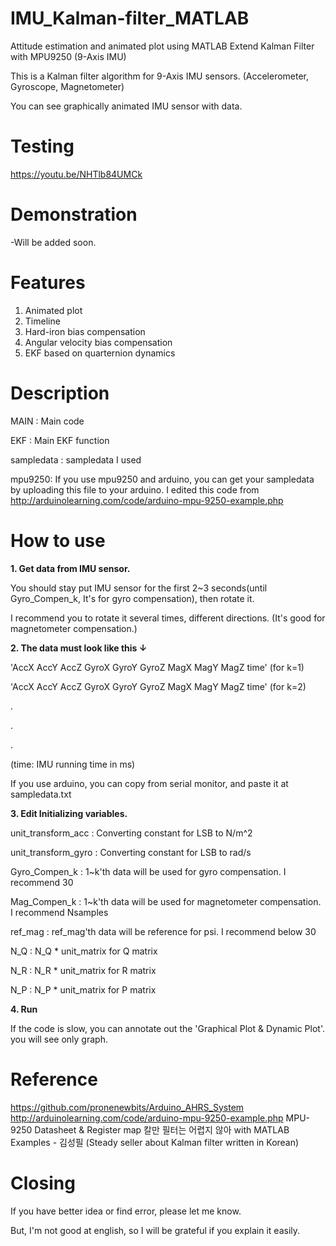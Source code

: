 # IMU_Kalman-filter_MATLAB
Attitude estimation and animated plot using MATLAB Extend Kalman Filter with MPU9250 (9-Axis IMU)

This is a Kalman filter algorithm for 9-Axis IMU sensors. (Accelerometer, Gyroscope, Magnetometer)

You can see graphically animated IMU sensor with data.


# Testing

https://youtu.be/NHTlb84UMCk

# Demonstration

-Will be added soon.


# Features
1. Animated plot
2. Timeline
3. Hard-iron bias compensation
4. Angular velocity bias compensation
5. EKF based on quarternion dynamics

# Description
MAIN : Main code

EKF : Main EKF function

sampledata : sampledata I used

mpu9250: If you use mpu9250 and arduino, you can get your sampledata by uploading this file to your arduino. I edited this code from http://arduinolearning.com/code/arduino-mpu-9250-example.php


# How to use
**1. Get data from IMU sensor.** 

You should stay put IMU sensor for the first 2~3 seconds(until Gyro_Compen_k, It's for gyro compensation), then rotate it. 

I recommend you to rotate it several times, different directions. (It's good for magnetometer compensation.)

**2. The data must look like this ↓**


'AccX  AccY  AccZ  GyroX  GyroY  GyroZ  MagX  MagY  MagZ time'         (for k=1)

'AccX  AccY  AccZ  GyroX  GyroY  GyroZ  MagX  MagY  MagZ time'         (for k=2)

.

.

.

(time: IMU running time in ms)

If you use arduino, you can copy from serial monitor, and paste it at sampledata.txt

**3. Edit Initializing variables.**

unit_transform_acc : Converting constant for LSB to N/m^2

unit_transform_gyro : Converting constant for LSB to rad/s

Gyro_Compen_k : 1\~k'th data will be used for gyro compensation. I recommend 30

Mag_Compen_k : 1\~k'th data will be used for magnetometer compensation. I recommend Nsamples

ref_mag : ref_mag'th data will be reference for psi. I recommend below 30

N_Q : N_Q * unit_matrix for Q matrix

N_R : N_R * unit_matrix for R matrix

N_P : N_P * unit_matrix for P matrix

**4. Run**

If the code is slow, you can annotate out the 'Graphical Plot & Dynamic Plot'. you will see only graph.

# Reference
https://github.com/pronenewbits/Arduino_AHRS_System
http://arduinolearning.com/code/arduino-mpu-9250-example.php
MPU-9250 Datasheet & Register map
칼만 필터는 어렵지 않아 with MATLAB Examples - 김성필 (Steady seller about Kalman filter written in Korean)


# Closing
If you have better idea or find error, please let me know.

But, I'm not good at english, so I will be grateful if you explain it easily.
